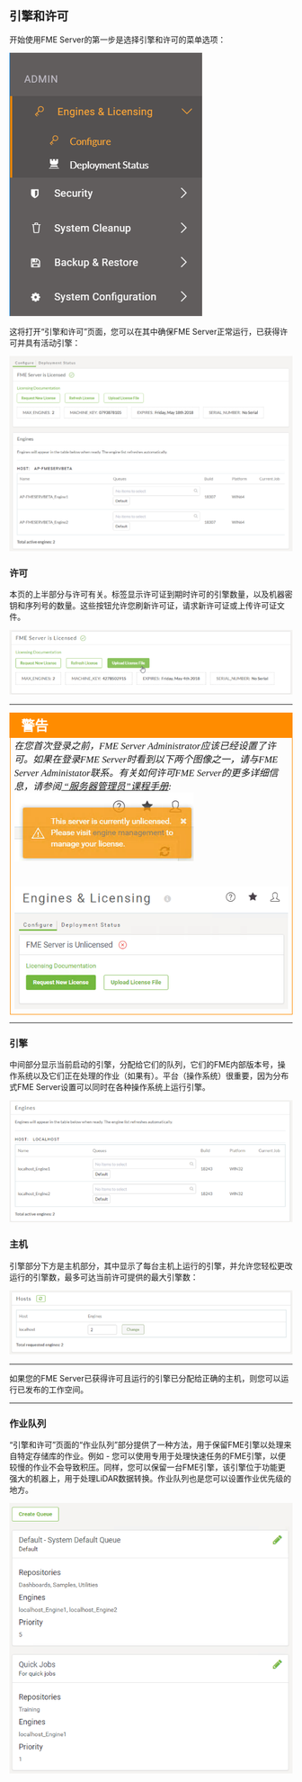## 引擎和许可 ##

开始使用FME Server的第一步是选择引擎和许可的菜单选项：

![](./Images/Img1.022.EnginesLicenseMenu.png)

这将打开“引擎和许可”页面，您可以在其中确保FME Server正常运行，已获得许可并具有活动引擎：

![](./Images/Img1.023.EnginesAndLicensing.png)

### 许可 ###

本页的上半部分与许可有关。标签显示许可证到期时许可的引擎数量，以及机器密钥和序列号的数量。这些按钮允许您刷新许可证，请求新许可证或上传许可证文件。

![](./Images/Img1.024.LicensingInfo.png)

---

<!--Warning Section--> 

<table style="border-spacing: 0px">
<tr>
<td style="vertical-align:middle;background-color:darkorange;border: 2px solid darkorange">
<i class="fa fa-exclamation-triangle fa-lg fa-pull-left fa-fw" style="color:white;padding-right: 12px;vertical-align:text-top"></i>
<span style="color:white;font-size:x-large;font-weight: bold;font-family:serif">警告</span>
</td>
</tr>

<tr>
<td style="border: 1px solid darkorange">
<span style="font-family:serif; font-style:italic; font-size:larger">
在您首次登录之前，FME Server Administrator应该已经设置了许可。如果在登录FME Server时看到以下两个图像之一，请与FME Server Administator联系。有关如何许可FME Server的更多详细信息，请参阅<a href="https://safe-software.gitbooks.io/fme-server-administration-training-2018/content/ServerAdmin1Installation/1.07.Licensing.html"> “服务器管理员”课程手册</a>: 
  
<img src="./Images/Img1.025.UnlicensedError.png">
<br><br><br><img src="./Images/Img1.026.FMEServerUnlicensed.png">
</span>
</td>
</tr>
</table>

---

### 引擎 ###

中间部分显示当前启动的引擎，分配给它们的队列，它们的FME内部版本号，操作系统以及它们正在处理的作业（如果有）。平台（操作系统）很重要，因为分布式FME Server设置可以同时在各种操作系统上运行引擎。

![](./Images/Img1.027.EngineManagement.png)

### 主机 ###

引擎部分下方是主机部分，其中显示了每台主机上运行的引擎，并允许您轻松更改运行的引擎数，最多可达当前许可提供的最大引擎数：

![](./Images/Img1.028.HostManagement.png)

---

如果您的FME Server已获得许可且运行的引擎已分配给正确的主机，则您可以运行已发布的工作空间。

---

### 作业队列 ###

“引擎和许可”页面的“作业队列”部分提供了一种方法，用于保留FME引擎以处理来自特定存储库的作业。例如 - 您可以使用专用于处理快速任务的FME引擎，以便较慢的作业不会导致积压。同样，您可以保留一台FME引擎，该引擎位于功能更强大的机器上，用于处理LiDAR数据转换。作业队列也是您可以设置作业优先级的地方。

![](./Images/Img1.029.JobQueues.png)

